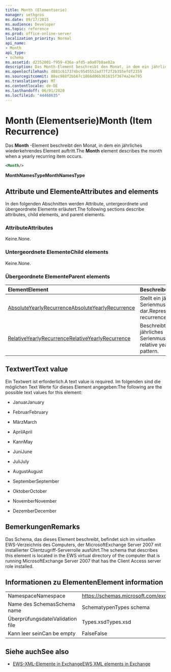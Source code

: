 ```yaml
---
title: Month (Elementserie)
manager: sethgros
ms.date: 09/17/2015
ms.audience: Developer
ms.topic: reference
ms.prod: office-online-server
localization_priority: Normal
api_name:
- Month
api_type:
- schema
ms.assetid: d2352001-f959-436a-afd5-a0a07b8ae02a
description: Das Month-Element beschreibt den Monat, in dem ein jährliches wiederkehrendes Element auftritt.
ms.openlocfilehash: d881c617374bc9545552ad77f2f2b355efdf2359
ms.sourcegitcommit: 88ec988f2bb67c1866d06b361615f3674a24e795
ms.translationtype: MT
ms.contentlocale: de-DE
ms.lasthandoff: 06/01/2020
ms.locfileid: "44468635"
---
```

# <a name="month-item-recurrence"></a><span data-ttu-id="4102a-103">Month (Elementserie)</span><span class="sxs-lookup"><span data-stu-id="4102a-103">Month (Item Recurrence)</span></span>

<span data-ttu-id="4102a-104">Das **Month** -Element beschreibt den Monat, in dem ein jährliches wiederkehrendes Element auftritt.</span><span class="sxs-lookup"><span data-stu-id="4102a-104">The **Month** element describes the month when a yearly recurring item occurs.</span></span> 
  
```xml
<Month/>
```

 <span data-ttu-id="4102a-105">**MonthNamesType**</span><span class="sxs-lookup"><span data-stu-id="4102a-105">**MonthNamesType**</span></span>
## <a name="attributes-and-elements"></a><span data-ttu-id="4102a-106">Attribute und Elemente</span><span class="sxs-lookup"><span data-stu-id="4102a-106">Attributes and elements</span></span>

<span data-ttu-id="4102a-107">In den folgenden Abschnitten werden Attribute, untergeordnete und übergeordnete Elemente erläutert.</span><span class="sxs-lookup"><span data-stu-id="4102a-107">The following sections describe attributes, child elements, and parent elements.</span></span>
  
### <a name="attributes"></a><span data-ttu-id="4102a-108">Attribute</span><span class="sxs-lookup"><span data-stu-id="4102a-108">Attributes</span></span>

<span data-ttu-id="4102a-109">Keine.</span><span class="sxs-lookup"><span data-stu-id="4102a-109">None.</span></span>
  
### <a name="child-elements"></a><span data-ttu-id="4102a-110">Untergeordnete Elemente</span><span class="sxs-lookup"><span data-stu-id="4102a-110">Child elements</span></span>

<span data-ttu-id="4102a-111">Keine.</span><span class="sxs-lookup"><span data-stu-id="4102a-111">None.</span></span>
  
### <a name="parent-elements"></a><span data-ttu-id="4102a-112">Übergeordnete Elemente</span><span class="sxs-lookup"><span data-stu-id="4102a-112">Parent elements</span></span>

|<span data-ttu-id="4102a-113">**Element**</span><span class="sxs-lookup"><span data-stu-id="4102a-113">**Element**</span></span>|<span data-ttu-id="4102a-114">**Beschreibung**</span><span class="sxs-lookup"><span data-stu-id="4102a-114">**Description**</span></span>|
|:-----|:-----|
|[<span data-ttu-id="4102a-115">AbsoluteYearlyRecurrence</span><span class="sxs-lookup"><span data-stu-id="4102a-115">AbsoluteYearlyRecurrence</span></span>](absoluteyearlyrecurrence.md) <br/> |<span data-ttu-id="4102a-116">Stellt ein jährliches Serienmuster dar.</span><span class="sxs-lookup"><span data-stu-id="4102a-116">Represents a yearly recurrence pattern.</span></span>  <br/> |
|[<span data-ttu-id="4102a-117">RelativeYearlyRecurrence</span><span class="sxs-lookup"><span data-stu-id="4102a-117">RelativeYearlyRecurrence</span></span>](relativeyearlyrecurrence.md) <br/> |<span data-ttu-id="4102a-118">Beschreibt ein relatives jährliches Serienmuster.</span><span class="sxs-lookup"><span data-stu-id="4102a-118">Describes a relative yearly recurrence pattern.</span></span>  <br/> |
   
## <a name="text-value"></a><span data-ttu-id="4102a-119">Textwert</span><span class="sxs-lookup"><span data-stu-id="4102a-119">Text value</span></span>

<span data-ttu-id="4102a-120">Ein Textwert ist erforderlich.</span><span class="sxs-lookup"><span data-stu-id="4102a-120">A text value is required.</span></span> <span data-ttu-id="4102a-121">Im folgenden sind die möglichen Text Werte für dieses Element angegeben:</span><span class="sxs-lookup"><span data-stu-id="4102a-121">The following are the possible text values for this element:</span></span>
  
- <span data-ttu-id="4102a-122">Januar</span><span class="sxs-lookup"><span data-stu-id="4102a-122">January</span></span>
    
- <span data-ttu-id="4102a-123">Februar</span><span class="sxs-lookup"><span data-stu-id="4102a-123">February</span></span>
    
- <span data-ttu-id="4102a-124">März</span><span class="sxs-lookup"><span data-stu-id="4102a-124">March</span></span>
    
- <span data-ttu-id="4102a-125">April</span><span class="sxs-lookup"><span data-stu-id="4102a-125">April</span></span>
    
- <span data-ttu-id="4102a-126">Kann</span><span class="sxs-lookup"><span data-stu-id="4102a-126">May</span></span>
    
- <span data-ttu-id="4102a-127">Juni</span><span class="sxs-lookup"><span data-stu-id="4102a-127">June</span></span>
    
- <span data-ttu-id="4102a-128">Juli</span><span class="sxs-lookup"><span data-stu-id="4102a-128">July</span></span>
    
- <span data-ttu-id="4102a-129">August</span><span class="sxs-lookup"><span data-stu-id="4102a-129">August</span></span>
    
- <span data-ttu-id="4102a-130">September</span><span class="sxs-lookup"><span data-stu-id="4102a-130">September</span></span>
    
- <span data-ttu-id="4102a-131">Oktober</span><span class="sxs-lookup"><span data-stu-id="4102a-131">October</span></span>
    
- <span data-ttu-id="4102a-132">November</span><span class="sxs-lookup"><span data-stu-id="4102a-132">November</span></span>
    
- <span data-ttu-id="4102a-133">Dezember</span><span class="sxs-lookup"><span data-stu-id="4102a-133">December</span></span>
    
## <a name="remarks"></a><span data-ttu-id="4102a-134">Bemerkungen</span><span class="sxs-lookup"><span data-stu-id="4102a-134">Remarks</span></span>

<span data-ttu-id="4102a-135">Das Schema, das dieses Element beschreibt, befindet sich im virtuellen EWS-Verzeichnis des Computers, der MicrosoftExchange Server 2007 mit installierter Clientzugriff-Serverrolle ausführt.</span><span class="sxs-lookup"><span data-stu-id="4102a-135">The schema that describes this element is located in the EWS virtual directory of the computer that is running MicrosoftExchange Server 2007 that has the Client Access server role installed.</span></span>
  
## <a name="element-information"></a><span data-ttu-id="4102a-136">Informationen zu Elementen</span><span class="sxs-lookup"><span data-stu-id="4102a-136">Element information</span></span>

|||
|:-----|:-----|
|<span data-ttu-id="4102a-137">Namespace</span><span class="sxs-lookup"><span data-stu-id="4102a-137">Namespace</span></span>  <br/> |https://schemas.microsoft.com/exchange/services/2006/types  <br/> |
|<span data-ttu-id="4102a-138">Name des Schemas</span><span class="sxs-lookup"><span data-stu-id="4102a-138">Schema name</span></span>  <br/> |<span data-ttu-id="4102a-139">Schematypen</span><span class="sxs-lookup"><span data-stu-id="4102a-139">Types schema</span></span>  <br/> |
|<span data-ttu-id="4102a-140">Überprüfungsdatei</span><span class="sxs-lookup"><span data-stu-id="4102a-140">Validation file</span></span>  <br/> |<span data-ttu-id="4102a-141">Types.xsd</span><span class="sxs-lookup"><span data-stu-id="4102a-141">Types.xsd</span></span>  <br/> |
|<span data-ttu-id="4102a-142">Kann leer sein</span><span class="sxs-lookup"><span data-stu-id="4102a-142">Can be empty</span></span>  <br/> |<span data-ttu-id="4102a-143">False</span><span class="sxs-lookup"><span data-stu-id="4102a-143">False</span></span>  <br/> |
   
## <a name="see-also"></a><span data-ttu-id="4102a-144">Siehe auch</span><span class="sxs-lookup"><span data-stu-id="4102a-144">See also</span></span>



- [<span data-ttu-id="4102a-145">EWS-XML-Elemente in Exchange</span><span class="sxs-lookup"><span data-stu-id="4102a-145">EWS XML elements in Exchange</span></span>](ews-xml-elements-in-exchange.md)

